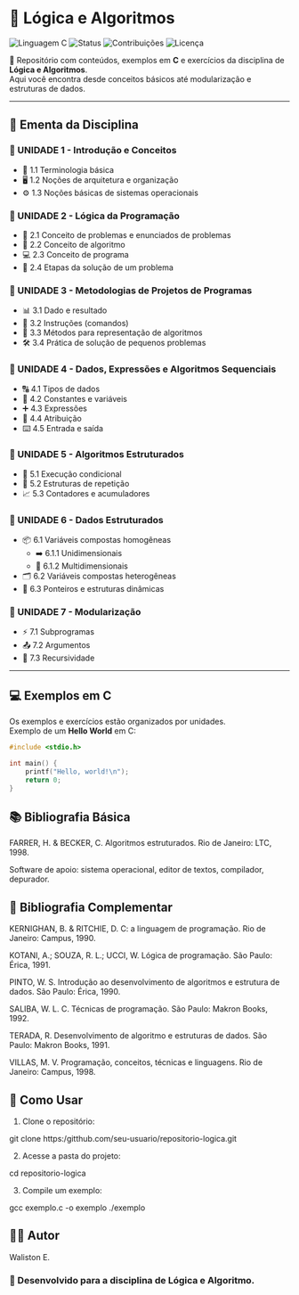 # 🧩 Lógica e Algoritmos

![Linguagem C](https://img.shields.io/badge/language-C-blue.svg)
![Status](https://img.shields.io/badge/status-em%20desenvolvimento-yellow)
![Contribuições](https://img.shields.io/badge/contribuições-bem%20vindas-brightgreen)
![Licença](https://img.shields.io/badge/licença-MIT-lightgrey)

📘 Repositório com conteúdos, exemplos em **C** e exercícios da disciplina de **Lógica e Algoritmos**.  
Aqui você encontra desde conceitos básicos até modularização e estruturas de dados.  

---

## 📑 Ementa da Disciplina

### 🔹 UNIDADE 1 - Introdução e Conceitos  
- 📖 1.1 Terminologia básica  
- 🖥️ 1.2 Noções de arquitetura e organização  
- ⚙️ 1.3 Noções básicas de sistemas operacionais  

### 🔹 UNIDADE 2 - Lógica da Programação  
- 🧠 2.1 Conceito de problemas e enunciados de problemas  
- 🔢 2.2 Conceito de algoritmo  
- 💻 2.3 Conceito de programa  
- 📝 2.4 Etapas da solução de um problema  

### 🔹 UNIDADE 3 - Metodologias de Projetos de Programas  
- 📊 3.1 Dado e resultado  
- 📝 3.2 Instruções (comandos)  
- 🧾 3.3 Métodos para representação de algoritmos  
- 🛠️ 3.4 Prática de solução de pequenos problemas  

### 🔹 UNIDADE 4 - Dados, Expressões e Algoritmos Sequenciais  
- 🔠 4.1 Tipos de dados  
- 📌 4.2 Constantes e variáveis  
- ➕ 4.3 Expressões  
- 🔄 4.4 Atribuição  
- ⌨️ 4.5 Entrada e saída  

### 🔹 UNIDADE 5 - Algoritmos Estruturados  
- 🔀 5.1 Execução condicional  
- 🔁 5.2 Estruturas de repetição  
- 📈 5.3 Contadores e acumuladores  

### 🔹 UNIDADE 6 - Dados Estruturados  
- 📦 6.1 Variáveis compostas homogêneas  
  - ➡️ 6.1.1 Unidimensionais  
  - 🔄 6.1.2 Multidimensionais  
- 🗂️ 6.2 Variáveis compostas heterogêneas  
- 🔗 6.3 Ponteiros e estruturas dinâmicas  

### 🔹 UNIDADE 7 - Modularização  
- ⚡ 7.1 Subprogramas  
- 📤 7.2 Argumentos  
- 🔁 7.3 Recursividade  

---

## 💻 Exemplos em C
Os exemplos e exercícios estão organizados por unidades.  
Exemplo de um **Hello World** em C:

```c
#include <stdio.h>

int main() {
    printf("Hello, world!\n");
    return 0;
}
````

## 📚 Bibliografia Básica

FARRER, H. & BECKER, C. Algoritmos estruturados. Rio de Janeiro: LTC, 1998.

Software de apoio: sistema operacional, editor de textos, compilador, depurador.


## 📖 Bibliografia Complementar

KERNIGHAN, B. & RITCHIE, D. C: a linguagem de programação. Rio de Janeiro: Campus, 1990.

KOTANI, A.; SOUZA, R. L.; UCCI, W. Lógica de programação. São Paulo: Érica, 1991.

PINTO, W. S. Introdução ao desenvolvimento de algoritmos e estrutura de dados. São Paulo: Érica, 1990.

SALIBA, W. L. C. Técnicas de programação. São Paulo: Makron Books, 1992.

TERADA, R. Desenvolvimento de algoritmo e estruturas de dados. São Paulo: Makron Books, 1991.

VILLAS, M. V. Programação, conceitos, técnicas e linguagens. Rio de Janeiro: Campus, 1998.




## 🚀 Como Usar

1. Clone o repositório:

git clone https:/gitthub.com/seu-usuario/repositorio-logica.git


2. Acesse a pasta do projeto:

cd repositorio-logica


3. Compile um exemplo:

gcc exemplo.c -o exemplo
./exemplo



## 🧑‍💻 Autor
Waliston E.

### 📌 Desenvolvido para a disciplina de Lógica e Algoritmo.
